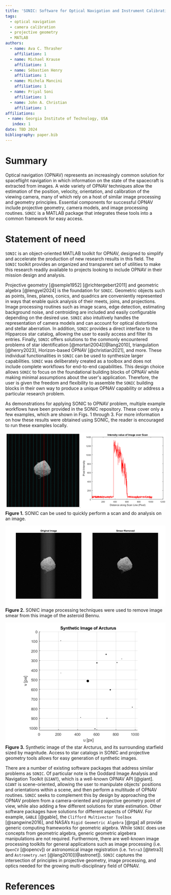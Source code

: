```yaml
---
title: 'SONIC: Software for Optical Navigation and Instrument Calibration'
tags:
  - optical navigation
  - camera calibration
  - projective geometry
  - MATLAB
authors:
  - name: Ava C. Thrasher
    affiliation: 1
  - name: Michael Krause
    affiliation: 1
  - name: Sébastien Henry
    affiliation: 1   
  - name: Michela Mancini
    affiliation: 1
  - name: Priyal Soni
    affiliation: 1
  - name: John A. Christian
    affiliation: 1 
affiliations:
 - name: Georgia Institute of Technology, USA
   index: 1
date: TBD 2024
bibliography: paper.bib
---
```


# Summary

Optical navigation (OPNAV) represents an increasingly common solution for spaceflight navigation in which information on the state of the spacecraft is extracted from images. A wide variety of OPNAV techniques allow the estimation of the position, velocity, orientation, and calibration of the viewing camera, many of which rely on a host of similar image processing and geometry principles. Essential components for successful OPNAV include projective geometry, camera models, and image processing routines. `SONIC` is a MATLAB package that integrates these tools into a common framework for easy access.

# Statement of need

`SONIC` is an object-oriented MATLAB toolkit for OPNAV, designed to simplify and accelerate the production of new research results in this field. The `SONIC` toolkit provides an organized and transparent set of utilities to make this research readily available to projects looking to include OPNAV in their mission design and analysis.

Projective geometry [@semple1952] [@richtergebert2011] and geometric algebra [@lengyel2024] is the foundation for `SONIC`. Geometric objects such as points, lines, planes, conics, and quadrics are conveniently represented in ways that enable quick analysis of their meets, joins, and projections. Image processing routines such as image scans, edge detection, estimating background noise, and centroiding are included and easily configurable depending on the desired use. `SONIC` also intuitively handles the representation of camera models and can account for optical distortions and stellar aberration. In addition, `SONIC` provides a direct interface to the Hipparcos star catalog, allowing the user to easily access and filter its entries. Finally, `SONIC` offers solutions to the commonly encountered problems of star identification [@mortari2004][@lang2010], triangulation [@henry2023], Horizon-based OPNAV [@christian2021], and more. These individual functionalities in `SONIC` can be used to synthesize larger capabilities. `SONIC` was deliberately created as a toolbox and does not include complete workflows for end-to-end capabilities. This design choice allows `SONIC` to focus on the foundational building blocks of OPNAV while making minimal assumptions about the user's application. Therefore, the user is given the freedom and flexibility to assemble the `SONIC` building blocks in their own way to produce a unique OPNAV capability or address a particular research problem. 

As demonstrations for applying SONIC to OPNAV problem, multiple example workflows have been provided in the SONIC repository. These cover only a few examples, which are shown in Figs. 1 through 3. For more information on how these results were obtained using SONIC, the reader is encouraged to run these examples locally.

![](https://raw.githubusercontent.com/opnavlab/sonic/main/paper/scan_lines.png)
**Figure 1.** SONIC can be used to quickly perform a scan and do analysis on an image.

![](https://raw.githubusercontent.com/opnavlab/sonic/main/paper/smear_removed.png)
**Figure 2.** SONIC image processing techniques were used to remove image smear from this image of the asteroid Bennu.

![](https://raw.githubusercontent.com/opnavlab/sonic/main/paper/synth_img.png)
**Figure 3.** Synthetic image of the star Arcturus, and its surrounding starfield sized by magnitude. Access to star catalogs in SONIC and projective geometry tools allows for easy generation of synthetic images.

There are a number of existing software packages that address similar problems as `SONIC`. Of particular note is the Goddard Image Analysis and Navigation Toolkit (`GIANT`), which is a well-known OPNAV API [@giant]. `GIANT` is scene-oriented, allowing the user to manipulate objects' positions and orientations within a scene, and then perform a multitude of OPNAV routines. `SONIC` seeks to complement this by design by approaching the OPNAV problem from a camera-oriented and projective geometry point of view, while also adding a few different solutions for state estimation. Other software packages have solutions for different aspects of OPNAV. For example, `GABLE` [@gable], the `Clifford Multivector Toolbox` [@sangwine2016], and NASA’s `Rigid Geometric Algebra` [@rga] all provide generic computing frameworks for geometric algebra. While `SONIC` does use concepts from geometric algebra, generic geometric algebera manipulations are not required. Furthermore, there are well-known image processing toolkits for general applications such as image processing (i.e. `OpenCV` [@opencv]) or astronomical image registration (i.e. `Tetra3` [@tetra3] and `Astrometry.net` [@lang2010][@astronet]). `SONIC` captures the intersection of principles in projective geometry, image processing, and optics needed for the growing multi-disciplinary field of OPNAV. 

# References


